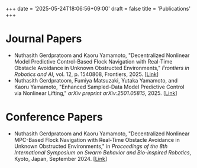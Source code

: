 +++
date = '2025-05-24T18:06:56+09:00'
draft = false
title = 'Publications'
+++

# Journal Papers
- Nuthasith Gerdpratoom and Kaoru Yamamoto, "Decentralized Nonlinear Model Predictive Control-Based Flock Navigation with Real-Time Obstacle Avoidance in Unknown Obstructed Environments," *Frontiers in Robotics and AI*, vol. 12, p. 1540808, Frontiers, 2025. [[Link](https://www.frontiersin.org/journals/robotics-and-ai/articles/10.3389/frobt.2025.1540808/abstract)]
- Nuthasith Gerdpratoom, Fumiya Matsuzaki, Yutaka Yamamoto, and Kaoru Yamamoto, "Enhanced Sampled-Data Model Predictive Control via Nonlinear Lifting," *arXiv preprint arXiv:2501.05815*, 2025. [[Link](https://arxiv.org/pdf/2501.05815)]

# Conference Papers
- Nuthasith Gerdpratoom and Kaoru Yamamoto, "Decentralized Nonlinear MPC-Based Flock Navigation with Real-Time Obstacle Avoidance in Unknown Obstructed Environments," in *Proceedings of the 8th International Symposium on Swarm Behavior and Bio-inspired Robotics*, Kyoto, Japan, September 2024. [[Link](https://www.swarm-systems.org/swarm2024)]